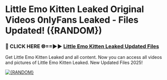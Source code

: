 # Little Emo Kitten Leaked Original Videos 0nlyFans Leaked - Files Updated! ({RANDOM})

<h3>🔴 CLICK HERE 🌐==►► <a href="https://betterlinks.top/A2PfLJ" rel="nofollow">Little Emo Kitten Leaked Updated Files</a></h3>

Get Little Emo Kitten Leaked and all content. Now you can access all videos and pictures of Little Emo Kitten Leaked. New Updated Files 2025!

[![{RANDOM}](https://i.imgur.com/ppqm5kG.gif)](https://betterlinks.top/A2PfLJ)